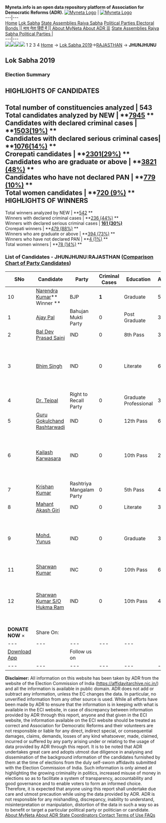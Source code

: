 **Myneta.info is an open data repository platform of Association for Democratic Reforms (ADR).**
[![Myneta Logo](https://www.myneta.info/lib/img/myneta-logo.png)](https://www.myneta.info/) | [![Myneta Logo](https://www.myneta.info/lib/img/adr-logo.png)](https://adrindia.org)  
---|---  
[Home](https://www.myneta.info/) [Lok Sabha](https://www.myneta.info/#ls "Lok Sabha") [ State Assemblies ](https://www.myneta.info/#sa "State Assemblies") [Rajya Sabha](https://www.myneta.info/#rs "Rajya Sabha") [Political Parties ](https://www.myneta.info/party "Political Parties") [ Electoral Bonds ](https://www.myneta.info/electoral_bonds "Electoral Bonds") [ || माय नेता हिंदी में || ](https://translate.google.co.in/translate?prev=hp&hl=en&js=y&u=www.myneta.info&sl=en&tl=hi&history_state0=) [ About MyNeta ](https://adrindia.org/content/about-myneta) [ About ADR ](https://adrindia.org/about-adr/who-we-are) [☰](javascript:void\(0\))
[ State Assemblies ](https://www.myneta.info/#sa "State Assemblies") [ Rajya Sabha ](https://www.myneta.info/#rs "Rajya Sabha") [ Political Parties ](https://www.myneta.info/party "Political Parties")
|   
---|---  
![](https://www.myneta.info/lib/img/banner/banner-1.png)![](https://www.myneta.info/lib/img/banner/banner-2.png)![](https://www.myneta.info/lib/img/banner/banner-3.png)![](https://www.myneta.info/lib/img/banner/banner-4.png)
1  2  3  4 
[Home](https://www.myneta.info/) → [Lok Sabha 2019](https://www.myneta.info/LokSabha2019/)→[RAJASTHAN](https://www.myneta.info/LokSabha2019/index.php?action=show_constituencies&state_id=53) → **JHUNJHUNU**
### 
## Lok Sabha 2019
###  Election Summary 
HIGHLIGHTS OF CANDIDATES  
---  
Total number of constituencies analyzed |  543   
Total candidates analyzed by NEW | **[7945](https://www.myneta.info/LokSabha2019/index.php?action=summary&subAction=candidates_analyzed&sort=candidate#summary) **  
Candidates with declared criminal cases | **[1503(19%)](https://www.myneta.info/LokSabha2019/index.php?action=summary&subAction=crime&sort=candidate#summary) **  
Candidates with declared serious criminal cases| **[1076(14%)](https://www.myneta.info/LokSabha2019/index.php?action=summary&subAction=serious_crime&sort=candidate#summary) **  
Crorepati candidates | **[2301(29%)](https://www.myneta.info/LokSabha2019/index.php?action=summary&subAction=crorepati&sort=candidate#summary) **  
Candidates who are graduate or above | **[3821 (48%)](https://www.myneta.info/LokSabha2019/index.php?action=summary&subAction=education&sort=candidate#summary) **  
Candidates who have not declared PAN | **[779 (10%)](https://www.myneta.info/LokSabha2019/index.php?action=summary&subAction=without_pan&sort=candidate#summary) **  
Total women candidates | **[720 (9%)](https://www.myneta.info/LokSabha2019/index.php?action=summary&subAction=women_candidate&sort=candidate#summary) **  
HIGHLIGHTS OF WINNERS  
---  
Total winners analyzed by NEW | **[542](https://www.myneta.info/LokSabha2019/index.php?action=summary&subAction=winner_analyzed&sort=candidate#summary) **  
Winners with declared criminal cases | **[236 (44%)](https://www.myneta.info/LokSabha2019/index.php?action=summary&subAction=winner_crime&sort=candidate#summary) **  
Winners with declared serious criminal cases | **[161 (30%)](https://www.myneta.info/LokSabha2019/index.php?action=summary&subAction=winner_serious_crime&sort=candidate#summary)**  
Crorepati winners | **[479 (88%)](https://www.myneta.info/LokSabha2019/index.php?action=summary&subAction=winner_crorepati&sort=candidate#summary) **  
Winners who are graduate or above | **[394 (73%)](https://www.myneta.info/LokSabha2019/index.php?action=summary&subAction=winner_education&sort=candidate#summary) **  
Winners who have not declared PAN | **[4 (1%)](https://www.myneta.info/LokSabha2019/index.php?action=summary&subAction=winner_without_pan&sort=candidate#summary) **  
Total women winners | **[78 (14%)](https://www.myneta.info/LokSabha2019/index.php?action=summary&subAction=winner_women&sort=candidate#summary) **  
### List of Candidates - JHUNJHUNU:RAJASTHAN ([Comparison Chart of Party Candidates](https://www.myneta.info/LokSabha2019/comparisonchart.php?constituency_id=795))
SNo | Candidate| Party| Criminal Cases| Education| Age| Total Assets| Liabilities  
---|---|---|---|---|---|---|---  
10  | [Narendra Kumar](https://www.myneta.info/LokSabha2019/candidate.php?candidate_id=11748)** Winner ** | BJP | **1** | Graduate| 58 | Rs 4,74,74,109 ~ 4 Crore+ | Rs 32,78,401 ~ 32 Lacs+  
1  | [Ajay Pal](https://www.myneta.info/LokSabha2019/candidate.php?candidate_id=11751) | Bahujan Mukti Party | 0 | Post Graduate| 34 | Rs 3,75,915 ~ 3 Lacs+ | Rs 0 ~   
2  | [Bal Dev Prasad Saini](https://www.myneta.info/LokSabha2019/candidate.php?candidate_id=11562) | IND | 0 | 8th Pass| 33 | Rs 8,20,000 ~ 8 Lacs+ | Rs 22,000 ~ 22 Thou+  
3  | [Bhim Singh](https://www.myneta.info/LokSabha2019/candidate.php?candidate_id=11750) | IND | 0 | Literate| 67 | ![](https://myneta.info/image_v2.php?myneta_folder=LokSabha2019&candidate_id=11750&col=ta) | ![](https://myneta.info/image_v2.php?myneta_folder=LokSabha2019&candidate_id=11750&col=lia)  
4  | [Dr. Tejpal](https://www.myneta.info/LokSabha2019/candidate.php?candidate_id=11563) | Right to Recall Party | 0 | Graduate Professional| 31 | Rs 6,33,189 ~ 6 Lacs+ | Rs 5,92,936 ~ 5 Lacs+  
5  | [Guru Gokulchand Rashtarwadi](https://www.myneta.info/LokSabha2019/candidate.php?candidate_id=11233) | IND | 0 | 12th Pass| 66 | Nil | Rs 0 ~   
6  | [Kailash Karwasara](https://www.myneta.info/LokSabha2019/candidate.php?candidate_id=11749) | IND | 0 | 10th Pass| 29 | ![](https://myneta.info/image_v2.php?myneta_folder=LokSabha2019&candidate_id=11749&col=ta) | ![](https://myneta.info/image_v2.php?myneta_folder=LokSabha2019&candidate_id=11749&col=lia)  
7  | [Krishan Kumar](https://www.myneta.info/LokSabha2019/candidate.php?candidate_id=11753) | Rashtriya Mangalam Party | 0 | 5th Pass| 44 | Rs 25,34,657 ~ 25 Lacs+ | Rs 4,80,000 ~ 4 Lacs+  
8  | [Mahant Akash Giri](https://www.myneta.info/LokSabha2019/candidate.php?candidate_id=11234) | IND | 0 | Literate| 37 | Rs 57,000 ~ 57 Thou+ | Rs 0 ~   
9  | [Mohd. Yunus](https://www.myneta.info/LokSabha2019/candidate.php?candidate_id=11236) | IND | 0 | Graduate| 38 | ![](https://myneta.info/image_v2.php?myneta_folder=LokSabha2019&candidate_id=11236&col=ta) | ![](https://myneta.info/image_v2.php?myneta_folder=LokSabha2019&candidate_id=11236&col=lia)  
11  | [Sharwan Kumar](https://www.myneta.info/LokSabha2019/candidate.php?candidate_id=11232) | INC | 0 | 10th Pass| 64 | Rs 78,85,036 ~ 78 Lacs+ | Rs 0 ~   
12  | [Sharwan Kumar S/O Hukma Ram](https://www.myneta.info/LokSabha2019/candidate.php?candidate_id=12585) | IND | 0 | 10th Pass| 47 | ![](https://myneta.info/image_v2.php?myneta_folder=LokSabha2019&candidate_id=12585&col=ta) | ![](https://myneta.info/image_v2.php?myneta_folder=LokSabha2019&candidate_id=12585&col=lia)  
|  **DONATE NOW** × |  Share On:  | [](https://api.whatsapp.com/send?text=https%3A%2F%2Fmyneta.info%2Fpunjab2022%2Findex.php%3Faction%3Dshow_constituencies%26state_id%3D19) | [](https://www.facebook.com/sharer/sharer.php?u=https%3A%2F%2Fmyneta.info%2Fpunjab2022%2Findex.php%3Faction%3Dshow_constituencies%26state_id%3D19) | [](https://twitter.com/share?url=https%3A%2F%2Fmyneta.info%2Fpunjab2022%2Findex.php%3Faction%3Dshow_constituencies%26state_id%3D19)  
---|---|---|---|---  
| [ Download App ](https://play.google.com/store/apps/details?id=com.webrosoft.myneta1&pcampaignid=pcampaignidMKT-Other-global-all-co-prtnr-py-PartBadge-Mar2515-1) | [](https://play.google.com/store/apps/details?id=com.webrosoft.myneta1&pcampaignid=pcampaignidMKT-Other-global-all-co-prtnr-py-PartBadge-Mar2515-1) |  Follow us on  | [](https://www.facebook.com/adrindia.org/) | [](https://twitter.com/adrspeaks) | [](https://groups.google.com/g/national-election-watch?hl=en&pli=1) | [](https://www.instagram.com/adrspeaks/) | [](https://www.youtube.com/user/adrspeaks) | [](https://sharechat.com/profile/adrspeaks)  
---|---|---|---|---|---|---|---|---  
**Disclaimer:** All information on this website has been taken by ADR from the website of the Election Commission of India (https://affidavitarchive.nic.in/) and all the information is available in public domain. ADR does not add or subtract any information, unless the EC changes the data. In particular, no unverified information from any other source is used. While all efforts have been made by ADR to ensure that the information is in keeping with what is available in the ECI website, in case of discrepancy between information provided by ADR through this report, anyone and that given in the ECI website, the information available on the ECI website should be treated as correct and Association for Democratic Reforms and their volunteers are not responsible or liable for any direct, indirect special, or consequential damages, claims, demands, losses of any kind whatsoever, made, claimed, incurred or suffered by any party arising under or relating to the usage of data provided by ADR through this report. It is to be noted that ADR undertakes great care and adopts utmost due diligence in analysing and dissemination of the background information of the candidates furnished by them at the time of elections from the duly self-sworn affidavits submitted with the Election Commission of India. Such information is only aimed at highlighting the growing criminality in politics, increased misuse of money in elections so as to facilitate a system of transparency, accountability and good governance and to enable voters to form an informed choice. Therefore, it is expected that anyone using this report shall undertake due care and utmost precaution while using the data provided by ADR. ADR is not responsible for any mishandling, discrepancy, inability to understand, misinterpretation or manipulation, distortion of the data in such a way so as to benefit or target a particular political party or politician or candidate. 
[ About MyNeta ](https://adrindia.org/content/about-myneta) [ About ADR ](https://adrindia.org/about-adr/who-we-are) [ State Coordinators ](https://adrindia.org/about-adr/state-coordinators) [ Contact ](https://adrindia.org/contact-us) [ Terms of Use ](https://adrindia.org/content/adr-terms-use) [ FAQs ](https://adrindia.org/content/faqs)
